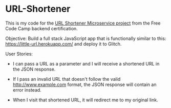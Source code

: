 # URL-Shortener

This is my code for the <a href="https://www.freecodecamp.org/challenges/url-shortener-microservice">URL Shortener Microservice project</a> from the Free Code Camp backend certification.

Objective: Build a full stack JavaScript app that is functionally similar to this: https://little-url.herokuapp.com/ and deploy it to Glitch.

User Stories: 

- I can pass a URL as a parameter and I will receive a shortened URL in the JSON response.

- If I pass an invalid URL that doesn't follow the valid http://www.example.com format, the JSON response will contain an error instead.

- When I visit that shortened URL, it will redirect me to my original link.
